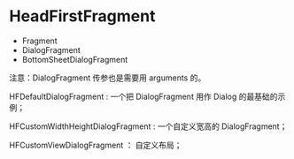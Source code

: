 # HeadFirstFragment


- Fragment
- DialogFragment
- BottomSheetDialogFragment

注意：DialogFragment 传参也是需要用 arguments 的。


HFDefaultDialogFragment : 一个把 DialogFragment 用作 Dialog 的最基础的示例；

HFCustomWidthHeightDialogFragment : 一个自定义宽高的 DialogFragment；

HFCustomViewDialogFragment ： 自定义布局；